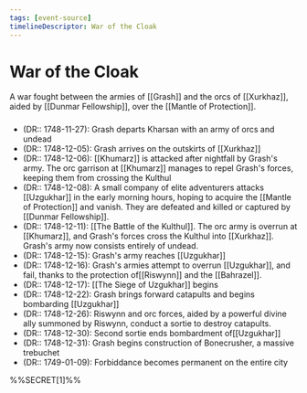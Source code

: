 ```yaml
---
tags: [event-source]
timelineDescriptor: War of the Cloak
---
```


# War of the Cloak

A war fought between the armies of [[Grash]] and the orcs of [[Xurkhaz]], aided by [[Dunmar Fellowship]], over the [[Mantle of Protection]]. 

###
- (DR:: 1748-11-27): Grash departs Kharsan with an army of orcs and undead
- (DR:: 1748-12-05): Grash arrives on the outskirts of [[Xurkhaz]]
- (DR:: 1748-12-06): [[Khumarz]] is attacked after nightfall by Grash's army. The orc garrison at [[Khumarz]] manages to repel Grash's forces, keeping them from crossing the Kulthul
- (DR:: 1748-12-08): A small company of elite adventurers attacks [[Uzgukhar]] in the early morning hours, hoping to acquire the [[Mantle of Protection]] and vanish. They are defeated and killed or captured by [[Dunmar Fellowship]]. 
- (DR:: 1748-12-11):  [[The Battle of the Kulthul]]. The orc army is overrun at [[Khumarz]], and Grash's forces cross the Kulthul into [[Xurkhaz]]. Grash's army now consists entirely of undead. 
- (DR:: 1748-12-15): Grash's army reaches [[Uzgukhar]]
- (DR:: 1748-12-16): Grash's armies attempt to overrun [[Uzgukhar]], and fail, thanks to the protection of[[Riswynn]] and the [[Bahrazel]]. 
- (DR:: 1748-12-17): [[The Siege of Uzgukhar]] begins
- (DR:: 1748-12-22): Grash brings forward catapults and begins bombarding [[Uzgukhar]]
- (DR:: 1748-12-26): Riswynn and orc forces, aided by a powerful divine ally summoned by Riswynn, conduct a sortie to destroy catapults.
- (DR:: 1748-12-30): Second sortie ends bombardment of[[Uzgukhar]]
- (DR:: 1748-12-31): Grash begins construction of Bonecrusher, a massive trebuchet
- (DR:: 1749-01-09): Forbiddance becomes permanent on the entire city

%%SECRET[1]%%